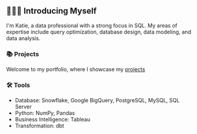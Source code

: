 ## 🙋🏻‍♀️ Introducing Myself

I'm Katie, a data professional with a strong focus in SQL. My areas of expertise include query optimization, database design, data modeling, and data analysis.

### 📚 Projects

Welcome to my portfolio, where I showcase my [projects](https://github.com/katiehuangx/Portfolio-Guide/blob/main/README.md)

### 🛠️ Tools
- Database: Snowflake, Google BigQuery, PostgreSQL, MySQL, SQL Server
- Python: NumPy, Pandas
- Business Intelligence: Tableau
- Transformation: dbt
